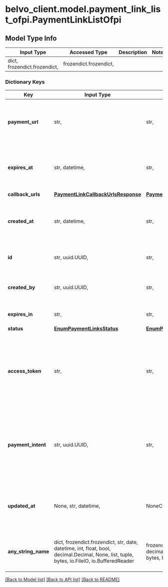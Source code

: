 # belvo_client.model.payment_link_list_ofpi.PaymentLinkListOfpi

## Model Type Info
Input Type | Accessed Type | Description | Notes
------------ | ------------- | ------------- | -------------
dict, frozendict.frozendict,  | frozendict.frozendict,  |  | 

### Dictionary Keys
Key | Input Type | Accessed Type | Description | Notes
------------ | ------------- | ------------- | ------------- | -------------
**payment_url** | str,  | str,  | The URL for the hosted-widget that will guide your user through the payments process. | 
**expires_at** | str, datetime,  | str,  | The ISO-8601 timestamp of when the payment link is set to expire.  | value must conform to RFC-3339 date-time
**callback_urls** | [**PaymentLinkCallbackUrlsResponse**](PaymentLinkCallbackUrlsResponse.md) | [**PaymentLinkCallbackUrlsResponse**](PaymentLinkCallbackUrlsResponse.md) |  | 
**created_at** | str, datetime,  | str,  | The ISO-8601 timestamp of when the data point was last updated in Belvo&#x27;s database. | value must conform to RFC-3339 date-time
**id** | str, uuid.UUID,  | str,  | Belvo&#x27;s unique ID for the current payment link. | value must be a uuid
**created_by** | str, uuid.UUID,  | str,  | Belvo&#x27;s unique ID for the user that created the payment link. | value must be a uuid
**expires_in** | str,  | str,  | The payment link expiration time.   | 
**status** | [**EnumPaymentLinksStatus**](EnumPaymentLinksStatus.md) | [**EnumPaymentLinksStatus**](EnumPaymentLinksStatus.md) |  | 
**access_token** | str,  | str,  | The Belvo-generated access token for the payment link.  **Note:** You&#x27;ll need the &#x60;access_token&#x60; to make [Get details for a payment link](https://developers.belvo.com/reference/detailcreatepaymentlink) requests. | [optional] 
**payment_intent** | str, uuid.UUID,  | str,  | Belvo&#x27;s unique ID for the payment intent. You can retrieve the complete payment intent by using our [Get details of a payment link](https://developers.belvo.com/reference/detailcreatepaymentlink) request. | [optional] value must be a uuid
**updated_at** | None, str, datetime,  | NoneClass, str,  | The ISO-8601 timestamp of when the payment link was last updated.  | [optional] value must conform to RFC-3339 date-time
**any_string_name** | dict, frozendict.frozendict, str, date, datetime, int, float, bool, decimal.Decimal, None, list, tuple, bytes, io.FileIO, io.BufferedReader | frozendict.frozendict, str, BoolClass, decimal.Decimal, NoneClass, tuple, bytes, FileIO | any string name can be used but the value must be the correct type | [optional]

[[Back to Model list]](../../README.md#documentation-for-models) [[Back to API list]](../../README.md#documentation-for-api-endpoints) [[Back to README]](../../README.md)

